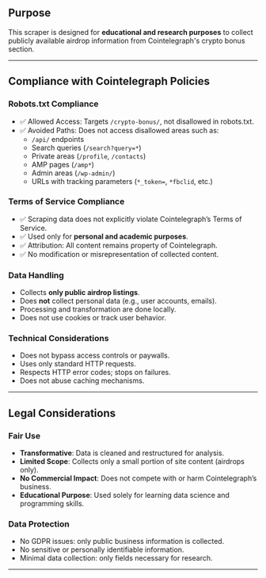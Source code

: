 ## Purpose

This scraper is designed for **educational and research purposes** to collect publicly available airdrop information from Cointelegraph's crypto bonus section.

---

## Compliance with Cointelegraph Policies

### Robots.txt Compliance
- ✅ Allowed Access: Targets `/crypto-bonus/`, not disallowed in robots.txt.  
- ✅ Avoided Paths: Does not access disallowed areas such as:
  - `/api/` endpoints
  - Search queries (`/search?query=*`)
  - Private areas (`/profile`, `/contacts`)
  - AMP pages (`/amp*`)
  - Admin areas (`/wp-admin/`)
  - URLs with tracking parameters (`*_token=`, `*fbclid`, etc.)

### Terms of Service Compliance
- ✅ Scraping data does not explicitly violate Cointelegraph’s Terms of Service.  
- ✅ Used only for **personal and academic purposes**.  
- ✅ Attribution: All content remains property of Cointelegraph.  
- ✅ No modification or misrepresentation of collected content.  

### Data Handling
- Collects **only public airdrop listings**.  
- Does **not** collect personal data (e.g., user accounts, emails).  
- Processing and transformation are done locally.  
- Does not use cookies or track user behavior.  

### Technical Considerations
- Does not bypass access controls or paywalls.  
- Uses only standard HTTP requests.  
- Respects HTTP error codes; stops on failures.  
- Does not abuse caching mechanisms.  

---

## Legal Considerations

### Fair Use
- **Transformative**: Data is cleaned and restructured for analysis.  
- **Limited Scope**: Collects only a small portion of site content (airdrops only).  
- **No Commercial Impact**: Does not compete with or harm Cointelegraph’s business.  
- **Educational Purpose**: Used solely for learning data science and programming skills.  

### Data Protection
- No GDPR issues: only public business information is collected.  
- No sensitive or personally identifiable information.  
- Minimal data collection: only fields necessary for research.  

---
